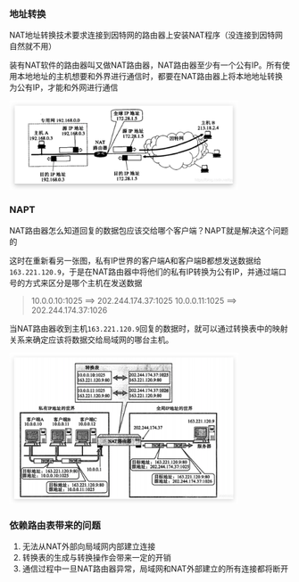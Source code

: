 ### 地址转换

NAT地址转换技术要求连接到因特网的路由器上安装NAT程序（没连接到因特网自然就不用）

装有NAT软件的路由器叫又做NAT路由器，NAT路由器至少有一个公有IP。所有使用本地地址的主机想要和外界进行通信时，都要在NAT路由器上将本地地址转换为公有IP，才能和外网进行通信

<img src="assets/NAT.assets/image-20210928002709783.png" alt="image-20210928002709783" style="zoom:40%;" />

### NAPT

NAT路由器怎么知道回复的数据包应该交给哪个客户端？NAPT就是解决这个问题的

这时在重新看另一张图，私有IP世界的客户端A和客户端B都想发送数据给`163.221.120.9`，于是在NAT路由器中将他们的私有IP转换为公有IP，并通过端口号的方式来区分是哪个主机在发送数据

> 10.0.0.10:1025  ==>  202.244.174.37:1025
> 10.0.0.11:1025  ==>  202.244.174.37:1026

当NAT路由器收到主机`163.221.120.9`回复的数据时，就可以通过转换表中的映射关系来确定应该将数据交给局域网的哪台主机。

<img src="assets/NAT.assets/image-20210928003110826.png" alt="image-20210928003110826" style="zoom:40%;" />

### 依赖路由表带来的问题

1. 无法从NAT外部向局域网内部建立连接
2. 转换表的生成与转换操作会带来一定的开销
3. 通信过程中一旦NAT路由器异常，局域网和NAT外部建立的所有连接都将断开
